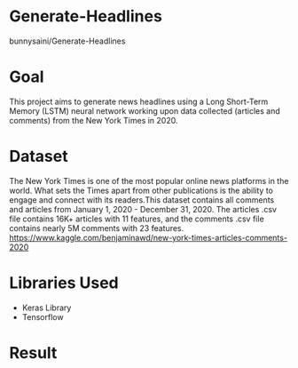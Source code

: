 # Generate-Headlines
bunnysaini/Generate-Headlines

# Goal
This project aims to generate news headlines using a Long Short-Term Memory (LSTM) neural network working upon data collected (articles and comments) from the New York Times in 2020.

# Dataset
The New York Times is one of the most popular online news platforms in the world. What sets the Times apart from other publications is the ability to engage and connect with its readers.This dataset contains all comments and articles from January 1, 2020 - December 31, 2020. The articles .csv file contains 16K+ articles with 11 features, and the comments .csv file contains nearly 5M comments with 23 features.
https://www.kaggle.com/benjaminawd/new-york-times-articles-comments-2020

# Libraries Used
- Keras Library
- Tensorflow

# Result

